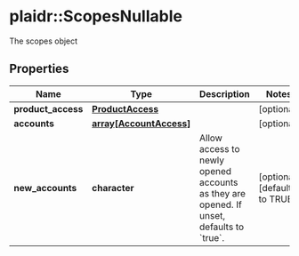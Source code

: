 # plaidr::ScopesNullable

The scopes object

## Properties
Name | Type | Description | Notes
------------ | ------------- | ------------- | -------------
**product_access** | [**ProductAccess**](ProductAccess.md) |  | [optional] 
**accounts** | [**array[AccountAccess]**](AccountAccess.md) |  | [optional] 
**new_accounts** | **character** | Allow access to newly opened accounts as they are opened. If unset, defaults to &#x60;true&#x60;. | [optional] [default to TRUE]


